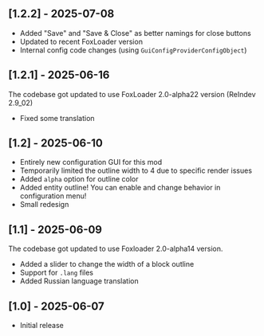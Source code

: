 
## [1.2.2] - 2025-07-08

- Added "Save" and "Save & Close" as better namings for close buttons
- Updated to recent FoxLoader version
- Internal config code changes (using `GuiConfigProviderConfigObject`)

## [1.2.1] - 2025-06-16
The codebase got updated to use FoxLoader 2.0-alpha22 version (ReIndev 2.9_02)

- Fixed some translation

## [1.2] - 2025-06-10

- Entirely new configuration GUI for this mod
- Temporarily limited the outline width to 4 due to specific render issues
- Added `alpha` option for outline color
- Added entity outline! You can enable and change behavior in configuration menu!
- Small redesign

## [1.1] - 2025-06-09
The codebase got updated to use Foxloader 2.0-alpha14 version.

- Added a slider to change the width of a block outline
- Support for `.lang` files
- Added Russian language translation

## [1.0] - 2025-06-07
- Initial release